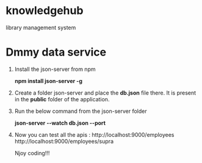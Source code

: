 # knowledgehub
 library management system


# Dmmy data service

1. Install the  json-server from npm

	**npm install json-server -g**

2. Create a folder json-server and place the **db.json** file there.
	It is present in the **public** folder of the application.

3. Run the below command from the json-server folder
	
	**json-server --watch db.json --port <yourPort>**

4. Now you can test all the apis :
	http://localhost:9000/employees
	http://localhost:9000/employees/supra

	Njoy coding!!!
